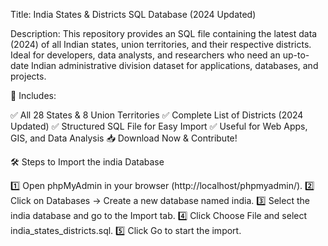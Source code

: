 Title: India States & Districts SQL Database (2024 Updated)

Description:
This repository provides an SQL file containing the latest data (2024) of all Indian states, union territories, and their respective districts. Ideal for developers, data analysts, and researchers who need an up-to-date Indian administrative division dataset for applications, databases, and projects.

🔹 Includes:

✅ All 28 States & 8 Union Territories
✅ Complete List of Districts (2024 Updated)
✅ Structured SQL File for Easy Import
✅ Useful for Web Apps, GIS, and Data Analysis
📥 Download Now & Contribute!

🛠 Steps to Import the india Database

1️⃣ Open phpMyAdmin in your browser (http://localhost/phpmyadmin/).
2️⃣ Click on Databases → Create a new database named india.
3️⃣ Select the india database and go to the Import tab.
4️⃣ Click Choose File and select india_states_districts.sql.
5️⃣ Click Go to start the import.
